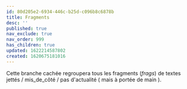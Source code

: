 ```yaml
---
id: 80d205e2-6934-446c-b25d-c096b8c6878b
title: Fragments
desc: ''
published: true
nav_exclude: true
nav_order: 999
has_children: true
updated: 1622214587802
created: 1620675181016
---
```

Cette branche cachée regroupera tous les fragments (*frags*) de textes jettés / mis_de_côté / pas d'actualité ( mais à portée de main ).